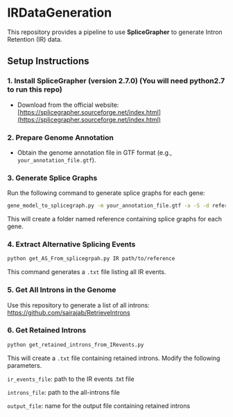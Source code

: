 # IRDataGeneration

This repository provides a pipeline to use **SpliceGrapher** to generate Intron Retention (IR) data.

## Setup Instructions

### 1. Install SpliceGrapher (version 2.7.0) (You will need python2.7 to run this repo)

- Download from the official website:  
  [https://splicegrapher.sourceforge.net/index.html](https://splicegrapher.sourceforge.net/index.html)

### 2. Prepare Genome Annotation

- Obtain the genome annotation file in GTF format (e.g., `your_annotation_file.gtf`).

### 3. Generate Splice Graphs

Run the following command to generate splice graphs for each gene:

```bash
gene_model_to_splicegraph.py -m your_annotation_file.gtf -a -S -d reference
```
This will create a folder named reference containing splice graphs for each gene.

### 4. Extract Alternative Splicing Events

```bash
python get_AS_From_splicegrpah.py IR path/to/reference
```
This command generates a ```.txt``` file listing all IR events. 

### 5. Get All Introns in the Genome

Use this repository to generate a list of all introns: https://github.com/sairajab/RetrieveIntrons

### 6. Get Retained Introns

```bash
python get_retained_introns_from_IRevents.py
```
This will create a ```.txt``` file containing retained introns. Modify the following parameters. 

```ir_events_file```: path to the IR events .txt file

```introns_file```: path to the all-introns file

```output_file```: name for the output file containing retained introns



